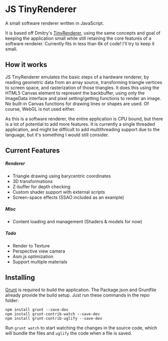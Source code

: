 # JS TinyRenderer
A small software renderer written in JavaScript. 

It is based off Dmitry's [TinyRenderer](https://github.com/ssloy/tinyrenderer), using the same concepts and goal of keeping 
the application small while still retaining the core features of a software renderer. Currently fits in less than 6k of code! I'll try to keep it small.

## How it works

JS TinyRenderer emulates the basic steps of a hardware renderer, by reading geometric data from an array source, transforming triangle vertices to screen space, and rasterization of those triangles. It does this using the HTML5 Canvas element to represent the backbuffer, using only the ImageData interface and pixel setting/getting functions to render an image. No built-in Canvas functions for drawing lines or shapes are used. Of course, WebGL is not used either.

As this is a software renderer, the entire application is CPU bound, but there is a lot of potential to add more features. It is currently a single threaded application, and might be difficult to add multithreading support due to the language, but it's something I would still consider.

## Current Features

##### Renderer
* Triangle drawing using barycentric coordinates
* 3D transformations
* Z-buffer for depth checking
* Custom shader support with external scripts
* Screen-space effects (SSAO included as an example)

##### Misc
* Content loading and management (Shaders & models for now)

##### Todo
* Render to Texture
* Perspective view camera
* Asm.js optimization
* Support multiple materials

## Installing

[Grunt](http://gruntjs.com/getting-started) is required to build the application.
The Package.json and Gruntfile already provide the build setup. Just run these commands in the repo folder:

```
npm install grunt --save-dev
npm install grunt-contrib-watch --save-dev
npm install grunt-contrib-uglify --save-dev
```

Run `grunt watch` to start watching the changes in the source code, which will bundle the files and `uglify` the code when a file is saved.
